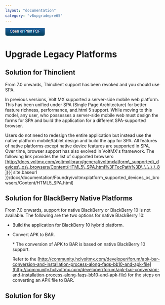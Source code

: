 ```yaml
---
layout: "documentation"
category: "v8upgradepre65"
---
```

                           

[![](Resources/Images/pdf.png)](http://docs.voltmx.com/voltmxlibrary/beta/v8upgradepre65.pdf "VoltMX Foundry UpgradeHUB Guide")


Upgrade Legacy Platforms
========================

Solution for Thinclient
-----------------------

From 7.0 onwards, Thinclient support has been revoked and you should use SPA.

In previous versions, Volt MX supported a server-side mobile web platform. This has been unified under SPA (Single Page Architecture) for better feature richness, performance, and.html 5 support. While moving to this model, any user, who possesses a server-side mobile web must design the forms for SPA and build the application for a different SPA-supported browser.

Users do not need to redesign the entire application but instead use the native platform mobile/tablet design and build the app for SPA. All features of native platforms except native device features are supported in SPA. Over time, browser support has also evolved in VoltMX's framework. The following link provides the list of supported browsers:  
[http://docs.voltmx.com/voltmxlibrary/general/voltmxlatform\_supported\_devices\_os\_browsers/Content/HTML5\_SPA.html%3FTocPath%3D\_\_\_\_\_8]({{ site.baseurl }}/docs/documentation/Foundry/voltmxplatform_supported_devices_os_browsers/Content/HTML5_SPA.html)

Solution for BlackBerry Native Platforms
----------------------------------------

From 7.0 onwards, support for native BlackBerry or BlackBerry 10 is not available. The following are the two options for native BlackBerry 10:

*   Build the application for BlackBerry 10 hybrid platform.

*   Convert APK to BAR.
    
    \* The conversion of APK to BAR is based on native BlackBerry 10 support.
    
    Refer to the [http://community.hclvoltmx.com/developer/forum/apk-bar-conversion-and-installation-process-along-faqs-bb10-and-apk-file](http://community.hclvoltmx.com/developer/forum/apk-bar-conversion-and-installation-process-along-faqs-bb10-and-apk-file) for the steps on converting an APK file to BAR.
    

Solution for Sky
----------------
